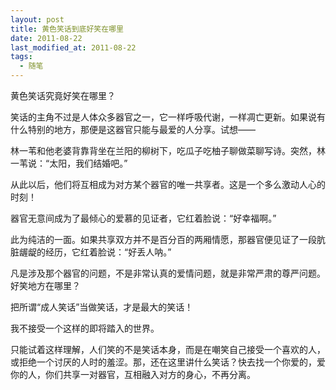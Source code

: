 ```yaml
---
layout: post
title: 黄色笑话到底好笑在哪里
date: 2011-08-22
last_modified_at: 2011-08-22
tags:
  - 随笔
---
```


黄色笑话究竟好笑在哪里？

笑话的主角不过是人体众多器官之一，它一样呼吸代谢，一样凋亡更新。如果说有什么特别的地方，那便是这器官只能与最爱的人分享。试想——

林一苇和他老婆背靠背坐在兰阳的柳树下，吃瓜子吃柚子聊做菜聊写诗。突然，林一苇说：“太阳，我们结婚吧。”

从此以后，他们将互相成为对方某个器官的唯一共享者。这是一个多么激动人心的时刻！

器官无意间成为了最倾心的爱慕的见证者，它红着脸说：“好幸福啊。”

此为纯洁的一面。如果共享双方并不是百分百的两厢情愿，那器官便见证了一段肮脏龌龊的经历，它红着脸说：“好丢人呐。”

凡是涉及那个器官的问题，不是非常认真的爱情问题，就是非常严肃的尊严问题。好笑地方在哪里？

把所谓“成人笑话”当做笑话，才是最大的笑话！

我不接受一个这样的即将踏入的世界。

只能试着这样理解，人们笑的不是笑话本身，而是在嘲笑自己接受一个喜欢的人，或拒绝一个讨厌的人时的羞涩。那，还在这里讲什么笑话？快去找一个你爱的，爱你的人，你们共享一对器官，互相融入对方的身心，不再分离。
